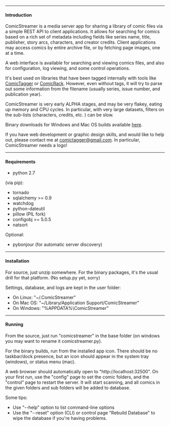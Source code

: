 -----
#### Introduction


ComicStreamer is a media server app for sharing a library of comic files via a simple REST API to client applications.  It allows for searching for comics based on a rich set of metadata including fields like series name, title, publisher, story arcs, characters, and creator credits.  Client applications may access comics by entire archive file, or by fetching page images, one at a time.

A web interface is available for searching and viewing comics files, and also for configuration, log viewing, and some control operations.

It's best used on libraries that have been tagged internally with tools like [ComicTagger](http://code.google.com/p/comictagger/) or [ComicRack](http://comicrack.cyolito.com/). However, even without tags, it will try to parse out some information from the filename (usually series, issue number, and publication year).

ComicStreamer is very early ALPHA stages, and may be very flakey, eating up memory and CPU cycles. In particular, with very large datasets, filters on the sub-lists (characters, credits, etc. ) can be slow.

Binary downloads for Windows and Mac OS builds available [here](https://googledrive.com/host/0Bw4IursaqWhhbDFzUENfSTAwckE/).

If you have web development or graphic design skills, and would like to help out, please contact me at comictagger@gmail.com.  In particular, ComicStreamer needs a logo!

----------

#### Requirements 

* python 2.7

(via pip):

* tornado
* sqlalchemy >= 0.9
* watchdog
* python-dateutil
* pillow (PIL fork)
* configobj >= 5.0.5
* natsort

Optional:
* pybonjour (for automatic server discovery)


------
#### Installation

For source, just unzip somewhere.  For the binary packages, it's the usual drill for that platform.
(No setup.py yet, sorry)

Settings, database, and logs are kept in the user folder:

* On Linux: "~/.ComicStreamer"
* On Mac OS: "~/Library/Application Support/ComicStreamer"
* On Windows:  "%APPDATA%\ComicStreamer"

----------
#### Running

From the source, just run "comicstreamer" in the base folder (on windows you may want to rename it comicstreamer.py).

For the binary builds, run from the installed app icon.  There should be no taskbar/dock presence, but an icon should appear in the system tray (windows), or status menu (mac).

A web browser should automatically open to "http://localhost:32500".  On your first run, use the "config" page to set the comic folders, and the "control" page to restart the server.  It will start scanning, and all comics in the given folders and sub folders will be added to database.

Some tips:

* Use "--help" option to list command-line options
* Use the "--reset" option (CLI) or control page "Rebuild Database" to wipe the database if you're having problems.
